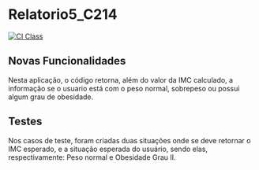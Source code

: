 # Relatorio5_C214

[![CI Class](https://github.com/raulmp20/Relatorio5_8_C214_Raul/actions/workflows/ci.yml/badge.svg)](https://github.com/raulmp20/Relatorio5_8_C214_Raul/actions/workflows/ci.yml)

## Novas Funcionalidades

Nesta aplicação, o código retorna, além do valor da IMC calculado, a informação se o usuario está com o peso normal, sobrepeso ou possui algum grau de obesidade. 

## Testes

Nos casos de teste, foram criadas duas situações onde se deve retornar o IMC esperado, e a situação esperada do usuário, sendo elas, respectivamente: Peso normal e Obesidade Grau II.
